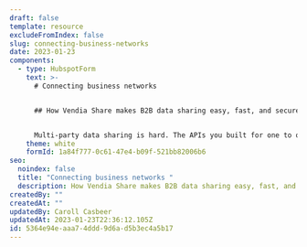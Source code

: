 ```yaml
---
draft: false
template: resource
excludeFromIndex: false
slug: connecting-business-networks
date: 2023-01-23
components:
  - type: HubspotForm
    text: >-
      # Connecting business networks


      ## How Vendia Share makes B2B data sharing easy, fast, and secure


      Multi-party data sharing is hard. The APIs you built for one to one sharing and collaboration just don't work when you need to create a singular, secure, view across multiple parties. Enter Vendia.
    theme: white
    formId: 1a84f777-0c61-47e4-b09f-521bb82006b6
seo:
  noindex: false
  title: "Connecting business networks "
  description: How Vendia Share makes B2B data sharing easy, fast, and secure
createdBy: ""
createdAt: ""
updatedBy: Caroll Casbeer
updatedAt: 2023-01-23T22:36:12.105Z
id: 5364e94e-aaa7-4ddd-9d6a-d5b3ec4a5b17
---
```

